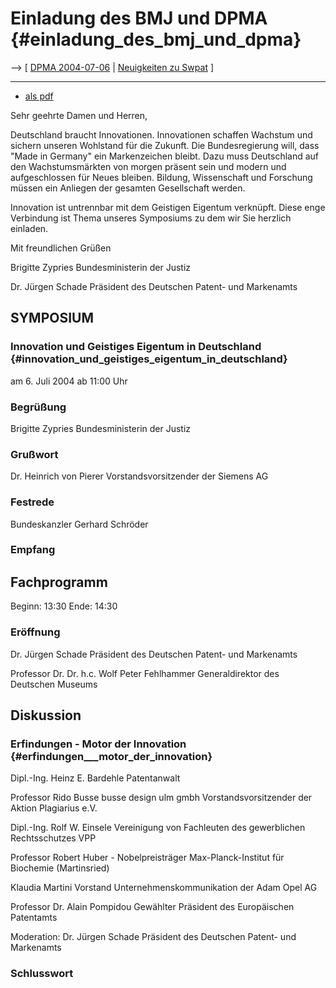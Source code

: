 # Einladung des BMJ und DPMA {#einladung_des_bmj_und_dpma}

\--\> \[ [ DPMA 2004-07-06](Dpma040706De "wikilink") \| [ Neuigkeiten zu
Swpat](SwpatcninoDe "wikilink") \]

------------------------------------------------------------------------

-   [als
    pdf](http://swpat.ffii.org/termine/2004/dpma07/PE-Sympoium_Geistiges_Eigentum.pdf "wikilink")

Sehr geehrte Damen und Herren,

Deutschland braucht Innovationen. Innovationen schaffen Wachstum und
sichern unseren Wohlstand für die Zukunft. Die Bundesregierung will,
dass \"Made in Germany\" ein Markenzeichen bleibt. Dazu muss Deutschland
auf den Wachstumsmärkten von morgen präsent sein und modern und
aufgeschlossen für Neues bleiben. Bildung, Wissenschaft und Forschung
müssen ein Anliegen der gesamten Gesellschaft werden.

Innovation ist untrennbar mit dem Geistigen Eigentum verknüpft. Diese
enge Verbindung ist Thema unseres Symposiums zu dem wir Sie herzlich
einladen.

Mit freundlichen Grüßen

Brigitte Zypries Bundesministerin der Justiz

Dr. Jürgen Schade Präsident des Deutschen Patent- und Markenamts

## SYMPOSIUM

### Innovation und Geistiges Eigentum in Deutschland {#innovation_und_geistiges_eigentum_in_deutschland}

am 6. Juli 2004 ab 11:00 Uhr

### Begrüßung

Brigitte Zypries Bundesministerin der Justiz

### Grußwort

Dr. Heinrich von Pierer Vorstandsvorsitzender der Siemens AG

### Festrede

Bundeskanzler Gerhard Schröder

### Empfang

## Fachprogramm

Beginn: 13:30 Ende: 14:30

### Eröffnung

Dr. Jürgen Schade Präsident des Deutschen Patent- und Markenamts

Professor Dr. Dr. h.c. Wolf Peter Fehlhammer Generaldirektor des
Deutschen Museums

## Diskussion

### Erfindungen - Motor der Innovation {#erfindungen___motor_der_innovation}

Dipl.-Ing. Heinz E. Bardehle Patentanwalt

Professor Rido Busse busse design ulm gmbh Vorstandsvorsitzender der
Aktion Plagiarius e.V.

Dipl.-Ing. Rolf W. Einsele Vereinigung von Fachleuten des gewerblichen
Rechtsschutzes VPP

Professor Robert Huber - Nobelpreisträger Max-Planck-Institut für
Biochemie (Martinsried)

Klaudia Martini Vorstand Unternehmenskommunikation der Adam Opel AG

Professor Dr. Alain Pompidou Gewählter Präsident des Europäischen
Patentamts

Moderation: Dr. Jürgen Schade Präsident des Deutschen Patent- und
Markenamts

### Schlusswort
